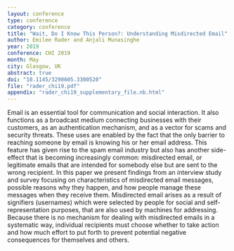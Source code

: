 ```yaml
---
layout: conference
type: conference
category: conference
title: "Wait, Do I Know This Person?: Understanding Misdirected Email"
author: Emilee Rader and Anjali Munasinghe
year: 2019
conference: CHI 2019
month: May
city: Glasgow, UK
abstract: true
doi: "10.1145/3290605.3300520"
file: "rader_chi19.pdf"
appendix: "rader_chi19_supplementary_file.nb.html"
---
```


Email is an essential tool for communication and social interaction. It also functions as a broadcast medium connecting businesses with their customers, as an authentication mechanism, and as a vector for scams and security threats. These uses are enabled by the fact that the only barrier to reaching someone by email is knowing his or her email address. This feature has given rise to the spam email industry but also has another side-effect that is becoming increasingly common: misdirected email, or legitimate emails that are intended for somebody else but are sent to the wrong recipient. In this paper we present findings from an interview study and survey focusing on characteristics of misdirected email messages, possible reasons why they happen, and how people manage these messages when they receive them. Misdirected email arises as a result of signifiers (usernames) which were selected by people for social and self-representation purposes, that are also used by machines for addressing. Because there is no mechanism for dealing with misdirected emails in a systematic way, individual recipients must choose whether to take action and how much effort to put forth to prevent potential negative consequences for themselves and others.


<!--

tags: curation
acmdl: "https://dl.acm.org/citation.cfm?id=3173677" 
pages: "Paper No. 103"

-->
